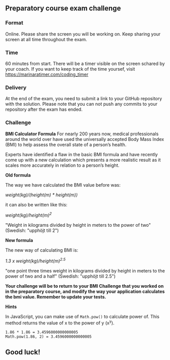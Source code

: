 ## Preparatory course exam challenge

### Format

Online. Please share the screen you will be working on. Keep sharing your screen at all time throughout the exam. 


### Time
60 minutes from start. There will be a timer visible on the screen schared by your coach. If you want to keep track of the time yoursef, visit https://marinaratimer.com/coding_timer

### Delivery
At the end of the exam, you need to submit a link to your GitHub repository with the solution. Please note that you can not push any commits to your repository after the exam has ended. 

### Challenge
**BMI Calculator Formula**
For nearly 200 years now, medical professionals around the world over have used the universally accepted Body Mass Index (BMI) to help assess the overall state of a person’s health.

Experts have identified a flaw in the basic BMI formula and have recently come up with a new calculation which presents a more realistic result as it scales more accurately in relation to a person’s height.

**Old formula**

The way we have calculated the BMI value before was:

  _weight(kg)/(height(m) * height(m))_

it can also be written like this:

  _weight(kg)/height(m)<sup>2</sup>_

"Weight in kilograms divided by height in meters to the power of two" (Swedish: "upphöjt till 2")

**New formula**

The new way of calculating BMI is:

  _1.3 x weight(kg)/height(m)<sup>2.5</sup>_

"one point three times weight in kilograms divided by height in meters to the power of two and a half" (Swedish: "upphöjt till 2.5")

**Your challenge will be to return to your BMI Challenge that you worked on in the preparatory course, and modify the way your application calculates the bmi value. Remember to update your tests.**

**Hints**

In JavaScript, you can make use of `Math.pow()` to calculate power of. This method returns the value of x to the power of y (x<sup>y</sup>).

```
1.86 * 1.86 = 3.4596000000000005
Math.pow(1.86, 2) = 3.4596000000000005
```

## Good luck!
